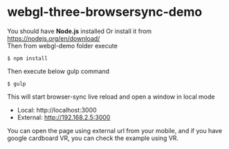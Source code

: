 
# webgl-three-browsersync-demo

You should have **Node.js** installed
Or install it from https://nodejs.org/en/download/  
Then from webgl-demo folder execute  
```
$ npm install
```

Then execute below gulp command
```
$ gulp
```

This will start browser-sync live reload and open a window in local mode
  - Local: http://localhost:3000
  - External: http://192.168.2.5:3000

You can open the page using external url from your mobile, and if you have google cardboard VR, you can check the example using VR.